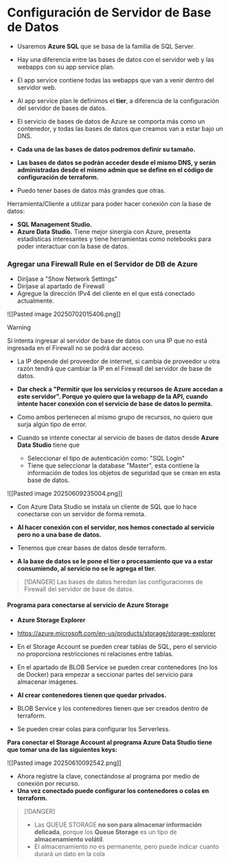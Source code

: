 
# Configuración de Servidor de Base de Datos

- Usaremos **Azure SQL** que se basa de la familia de SQL Server.

- Hay una diferencia entre las bases de datos con el servidor web y las webapps con su app service plan.
- El app service contiene todas las webapps que van a venir dentro del servidor web.
- Al app service plan le definimos el **tier**, a diferencia de la configuración del servidor de bases de datos.

- El servicio de bases de datos de Azure se comporta más como un contenedor, y todas las bases de datos que creamos van a estar bajo un DNS.
- **Cada una de las bases de datos podremos definir su tamaño.**
- **Las bases de datos se podrán acceder desde el mismo DNS, y serán administradas desde el mismo admin que se define en el código de configuración de terraform.**
- Puedo tener bases de datos más grandes que otras.

Herramienta/Cliente a utilizar para poder hacer conexión con la base de datos:

- **SQL Management Studio.**
- **Azure Data Studio.** Tiene mejor sinergia con Azure, presenta estadísticas interesantes y tiene herramientas como notebooks para poder interactuar con la base de datos.

### Agregar una Firewall Rule en el Servidor de DB de Azure

- Diríjase a "Show Network Settings"
- Diríjase al apartado de Firewall
- Agregue la dirección IPv4 del cliente en el que está conectado actualmente.

![[Pasted image 20250702015406.png]]

> [!WARNING]
> Si intenta ingresar al servidor de base de datos con una IP que no está ingresada en el Firewall no se podrá dar acceso.

- La IP depende del proveedor de internet, si cambia de proveedor u otra razón tendrá que cambiar la IP en el Firewall del servidor de base de datos.

- **Dar check a "Permitir que los servicios y recursos de Azure accedan a este servidor". Porque yo quiero que la webapp de la API, cuando intente hacer conexión con el servicio de base de datos lo permita.**
- Como ambos pertenecen al mismo grupo de recursos, no quiero que surja algún tipo de error.

- Cuando se intente conectar al servicio de bases de datos desde **Azure Data Studio** tiene que
	- Seleccionar el tipo de autenticación como: "SQL Login"
	- Tiene que seleccionar la database "Master", esta contiene la información de todos los objetos de seguridad que se crean en esta base de datos.

![[Pasted image 20250609235004.png]]

- Con Azure Data Studio se instala un cliente de SQL que lo hace conectarse con un servidor de forma remota.
- **Al hacer conexión con el servidor, nos hemos conectado al servicio pero no a una base de datos.**
- Tenemos que crear bases de datos desde terraform.

 - **A la base de datos se le pone el tier o procesamiento que va a estar consumiendo, al servicio no se le agrega el tier.**

> [!DANGER]
> Las bases de datos heredan las configuraciones de Firewall del servidor de base de datos.

#### Programa para conectarse al servicio de Azure Storage

- **Azure Storage Explorer**
- https://azure.microsoft.com/en-us/products/storage/storage-explorer

- En el Storage Account se pueden crear tablas de SQL, pero el servicio no proporciona restricciones ni relaciones entre tablas.
- En el apartado de BLOB Service se pueden crear contenedores (no los de Docker) para empezar a seccionar partes del servicio para almacenar imágenes.
- **Al crear contenedores tienen que quedar privados.**

- BLOB Service y los contenedores tienen que ser creados dentro de terraform.
- Se pueden crear colas para configurar los Serverless.

**Para conectar el Storage Account al programa Azure Data Studio tiene que tomar una de las siguientes keys:**

![[Pasted image 20250610092542.png]]

- Ahora registre la clave, conectándose al programa por medio de conexión por recurso.
- **Una vez conectado puede configurar los contenedores o colas en terraform.**

> [!DANGER]
>  - Las QUEUE STORAGE **no son para almacenar información delicada**, porque los **Queue Storage** es un tipo de **almacenamiento volátil**.
>  - El almacenamiento no es permanente, pero puede indicar cuanto durará un dato en la cola



































